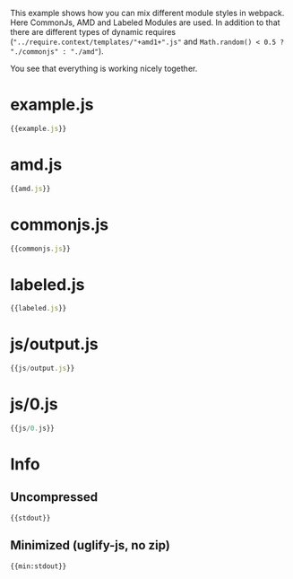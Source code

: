 This example shows how you can mix different module styles in webpack. Here CommonJs, AMD and Labeled Modules are used. In addition to that there are different types of dynamic requires (`"../require.context/templates/"+amd1+".js"` and `Math.random() < 0.5 ? "./commonjs" : "./amd"`).

You see that everything is working nicely together.

# example.js

``` javascript
{{example.js}}
```

# amd.js

``` javascript
{{amd.js}}
```

# commonjs.js

``` javascript
{{commonjs.js}}
```

# labeled.js

``` javascript
{{labeled.js}}
```


# js/output.js

``` javascript
{{js/output.js}}
```

# js/0.js

``` javascript
{{js/0.js}}
```

# Info

## Uncompressed

```
{{stdout}}
```

## Minimized (uglify-js, no zip)

```
{{min:stdout}}
```
